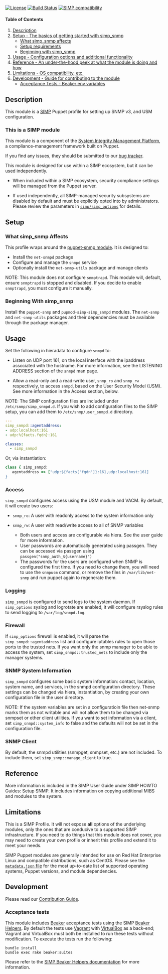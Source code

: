 [![License](http://img.shields.io/:license-apache-blue.svg)](http://www.apache.org/licenses/LICENSE-2.0.html) [![Build Status](https://travis-ci.org/simp/pupmod-simp-simp_snmp.svg)](https://travis-ci.org/simp/pupmod-simp-simp_snmp) [![SIMP compatibility](https://img.shields.io/badge/SIMP%20compatibility-6.X-orange.svg)](https://img.shields.io/badge/SIMP%20compatibility-6.X-orange.svg)

#### Table of Contents

1. [Description](#description)
2. [Setup - The basics of getting started with simp_snmp](#setup)
    * [What simp_snmp affects](#what-simp_snmp-affects)
    * [Setup requirements](#setup-requirements)
    * [Beginning with simp_snmp](#beginning-with-simp_snmp)
3. [Usage - Configuration options and additional functionality](#usage)
4. [Reference - An under-the-hood peek at what the module is doing and how](#reference)
5. [Limitations - OS compatibility, etc.](#limitations)
6. [Development - Guide for contributing to the module](#development)
    * [Acceptance Tests - Beaker env variables](#acceptance-tests)

## Description

This module is a [SIMP](https://simp-project.com) Puppet profile for setting up
SNMP v3, and USM configuration.

### This is a SIMP module

This module is a component of the
[System Integrity Management Platform](https://github.com/NationalSecurityAgency/SIMP),
a compliance-management framework built on Puppet.

If you find any issues, they should be submitted to our
[bug tracker](https://simp-project.atlassian.net/).


This module is designed for use within a SIMP ecosystem, but it can be used
independently.

* When included within a SIMP ecosystem, security compliance settings will be
  managed from the Puppet server.

* If used independently, all SIMP-managed security subsystems are disabled by
  default and must be explicitly opted into by administrators.  Please review
  the parameters in
  [`simp/simp_options`](https://github.com/simp/pupmod-simp-simp_options) for
  details.

## Setup

### What simp_snmp Affects

This profile wraps around the
[puppet-snmp module](https://github.com/simp/puppet-snmp).  It is designed to:

* Install the `net-snmpd` package
* Configure and manage the `snmpd` service
* Optionally install the `net-snmp-utils` package and manage clients

NOTE: This module does not configure `snmptrapd`.  This module will,
default, ensure `snmptrapd` is stopped and disabled. If you decide to enable
`snmptrapd`, you must configure it manually.

### Beginning With simp_snmp

Install the `puppet-snmp` and `pupmod-simp-simp_snmpd` modules. The `net-snmp`
and `net-snmp-utils` packages and their dependencies must be available through
the package manager.

## Usage

Set the following in hieradata to configure `snmpd` to:

* Listen on UDP port 161, on the local interface with the ipaddress associated
  with the hostname.  For more information, see the LISTENING ADDRESS section
  of the `snmpd` man page.

* Allow a read-only and a read-write user, `snmp_ro` and `snmp_rw`
  respectively, to access `snmpd`, based on the User Security Model (USM). See
  more information in the Access section, below.

NOTE: The SIMP configuration files are included under `/etc/snmp/simp_snmpd.d`.
If you wish to add configuration files to the SIMP setup, you can add them to
`/etc/snmp/user_snmpd.d` directory.

``` yaml
---
simp_snmpd::agentaddress:
- udp:localhost:161
- udp:%{facts.fqdn}:161

classes:
  - simp_snmpd
```

Or, via instantiation:

``` ruby
class { simp_snmpd:
   agentaddress => ["udp:${facts['fqdn']}:161,udp:localhost:161]
}
```

### Access

`simp_snmpd` configures access using the USM module and VACM.  By default, it
will create two users:

* `snmp_ro`:  A user with readonly access to the system information only
* `snmp_rw`:  A user with read/write access to all of SNMP variables

  - Both users and access are configurable via hiera.  See the user guide for
    more information.
  - User passwords are automatically generated using passgen.  They can be
    accessed via passgen using `passgen("snmp_auth_${username}")`
  - The passwords for the users are configured when SNMP is configured the
    first time.  If you need to change them, you will need to use the `snmpusm`
    command, or remove the files in `/var/lib/net-snmp` and run puppet again to
    regenerate them.

### Logging

`simp_snmpd` is configured to send logs to the system daemon.  If `simp_options`
syslog and logrotate are enabled, it will configure rsyslog rules to send
logging to `/var/log/snmpd.log`.

### Firewall

If `simp_options` firewall is enabled, it will parse the
`simp_snmpd::agentaddress` list and configure iptables rules to open those
ports to the trusted nets.  If you want only the snmp manager to be able to
access the system, set `simp_snmpd::trusted_nets` to include only the manager
systems.

### SNMP System Information

`simp_snmpd` configures some basic system information: contact, location,
system name, and services, in the snmpd configuration directory.  These settings
can be changed via hiera, instantiation, by creating your own configuration file
in the user directory.

NOTE: If the system variables are set in a configuratioin file then net-snmp
marks them as not writable and will not allow them to be changed via snmpset
or other client utilities.
If you want to set information via a client, set `simp_snmpd::system_info` to
false and the defaults will not be set in the configuration file.

### SNMP Client

By default, the snmpd utilities (snmpget, snmpset, etc.) are not included.  To
include them, set `simp_snmp::manage_client` to true.

## Reference

More information is included in the SIMP User Guide under SIMP HOWTO Guides:
Setup SNMP. It includes information on copying additional MIBS and modules to
the system.

## Limitations

This is a SIMP Profile. It will not expose **all** options of the underlying
modules, only the ones that are conducive to a supported SIMP infrastructure.
If you need to do things that this module does not cover, you may need to
create your own profile or inherit this profile and extend it to meet your
needs.

SIMP Puppet modules are generally intended for use on Red Hat Enterprise Linux
and compatible distributions, such as CentOS. Please see the
[`metadata.json` file](./metadata.json) for the most up-to-date list of
supported operating systems, Puppet versions, and module dependencies.

## Development

Please read our [Contribution Guide](http://simp-doc.readthedocs.io/en/stable/contributors_guide/index.html).

### Acceptance tests

This module includes [Beaker](https://github.com/puppetlabs/beaker) acceptance
tests using the SIMP [Beaker Helpers](https://github.com/simp/rubygem-simp-beaker-helpers).
By default the tests use [Vagrant](https://www.vagrantup.com/) with
[VirtualBox](https://www.virtualbox.org) as a back-end; Vagrant and VirtualBox
must both be installed to run these tests without modification. To execute the
tests run the following:

```shell
bundle install
bundle exec rake beaker:suites
```
Please refer to the [SIMP Beaker Helpers documentation](https://github.com/simp/rubygem-simp-beaker-helpers/blob/master/README.md)
for more information.
